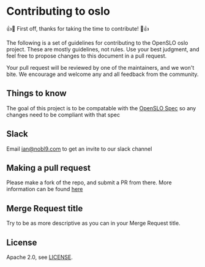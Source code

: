 # Contributing to oslo

:+1::tada: First off, thanks for taking the time to contribute! :tada::+1:

The following is a set of guidelines for contributing to the OpenSLO oslo
project. These are mostly guidelines, not rules. Use your best judgment, and
feel free to propose changes to this document in a pull request.

Your pull request will be reviewed by one of the maintainers, and we won't bite.
We encourage and welcome any and all feedback from the community.

## Things to know

The goal of this project is to be compatable with the [OpenSLO Spec](https://github.com/OpenSLO/OpenSLO)
so any changes need to be compliant with that spec

## Slack

Email [ian@nobl9.com](ian@nobl9.com) to get an invite to our slack channel

## Making a pull request

Please make a fork of the repo, and submit a PR from there.  More information can
be found [here](https://docs.github.com/en/github/collaborating-with-issues-and-pull-requests/creating-a-pull-request)

## Merge Request title

Try to be as more descriptive as you can in your Merge Request title.

## License

Apache 2.0, see [LICENSE](LICENSE).
